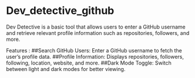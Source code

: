 # Dev_detective_github

Dev Detective is a basic tool that allows users to enter a GitHub username and retrieve relevant profile information such as repositories, followers, and more.

Features :
##Search GitHub Users: Enter a GitHub username to fetch the user’s profile data.
##Profile Information: Displays repositories, followers, following, location, website, and more.
##Dark Mode Toggle: Switch between light and dark modes for better viewing.
